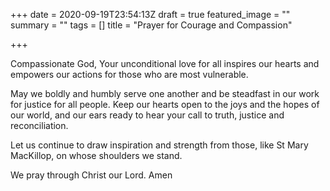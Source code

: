 +++
date = 2020-09-19T23:54:13Z
draft = true
featured_image = ""
summary = ""
tags = []
title = "Prayer for Courage and Compassion"

+++

Compassionate God, Your unconditional love for all inspires our hearts and empowers our actions for those who are most vulnerable. 

May we boldly and humbly serve one another and be steadfast in our work for justice for all people. Keep our hearts open to the joys and the hopes of our world, and our ears ready to hear your call to truth, justice and reconciliation.

Let us continue to draw inspiration and strength from those, like St Mary MacKillop, on whose shoulders we stand. 

We pray through Christ our Lord. Amen